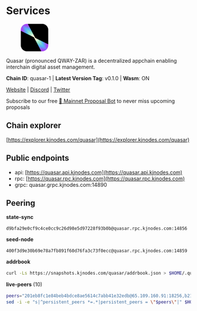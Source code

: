 # Services

<figure><img src="https://raw.githubusercontent.com/kj89/cosmos-images/main/logos/quasar.png" alt=""><figcaption></figcaption></figure>

Quasar (pronounced QWAY-ZAR) is a decentralized  appchain enabling interchain digital asset management.

**Chain ID**: quasar-1 | **Latest Version Tag**: v0.1.0 | **Wasm**: ON

[Website](https://www.quasar.fi) | [Discord](https://discord.gg/quasarfi) | [Twitter](https://twitter.com/QuasarFi)



Subscribe to our free [🤖 Mainnet Proposal Bot](https://t.me/kjnodes_proposal_bot) to never miss upcoming proposals


## Chain explorer
[https://explorer.kjnodes.com/quasar](https://explorer.kjnodes.com/quasar)

## Public endpoints

* api: [https://quasar.api.kjnodes.com](https://quasar.api.kjnodes.com)
* rpc: [https://quasar.rpc.kjnodes.com](https://quasar.rpc.kjnodes.com)
* grpc: quasar.grpc.kjnodes.com:14890

## Peering

**state-sync**

```text
d9bfa29e0cf9c4ce0cc9c26d98e5d97228f93b0b@quasar.rpc.kjnodes.com:14856
```

**seed-node**

```text
400f3d9e30b69e78a7fb891f60d76fa3c73f0ecc@quasar.rpc.kjnodes.com:14859
```

**addrbook**
```bash
curl -Ls https://snapshots.kjnodes.com/quasar/addrbook.json > $HOME/.quasarnode/config/addrbook.json
```

**live-peers** (10)
```bash
peers="201eb8fc1e84beb4bdce8ae5614c7abb41e32edb@65.109.160.91:18256,b212d5740b2e11e54f56b072dc13b6134650cfb5@134.65.192.124:26656,1369d544be2680e031b57f30a8d18cbe8b17a8ef@54.38.73.121:26656,a286b35c9e9626cc7b780120ebe4afa883c059ce@144.76.40.53:18256,a7d96dc929824613315dcc1c90fee119f28cc51f@134.65.193.189:26656,5a111b281852be31838ecf1202e59981e618355e@89.116.31.95:18256,d7ea38275af96271fd66194dad3951ef38b8ba7c@193.70.33.64:18256,6f9e244b6e225241c02b235f700c2b0788da982d@148.113.159.22:18256,a40e1d5f63fad9e14edb9c95458b27f3c1de858c@116.203.236.246:26618,d9bfa29e0cf9c4ce0cc9c26d98e5d97228f93b0b@65.109.88.38:14856"
sed -i -e "s|^persistent_peers *=.*|persistent_peers = \"$peers\"|" $HOME/.quasarnode/config/config.toml
```
